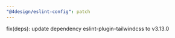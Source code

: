 ```yaml
---
"@4design/eslint-config": patch
---
```


fix(deps): update dependency eslint-plugin-tailwindcss to v3.13.0
